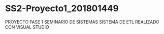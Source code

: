 # SS2-Proyecto1_201801449
PROYECTO FASE 1 SEMINARIO DE SISTEMAS
SISTEMA DE ETL REALIZADO CON VISUAL STUDIO
